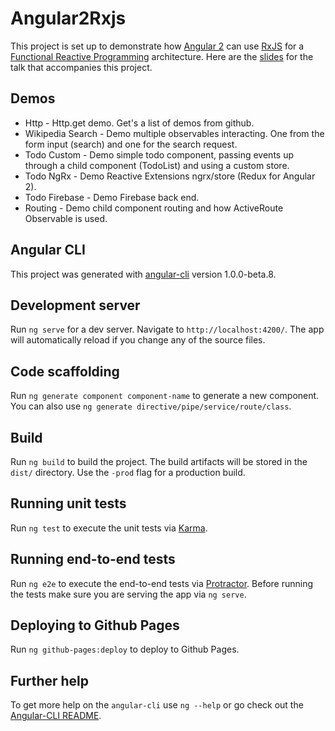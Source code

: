 # Angular2Rxjs

This project is set up to demonstrate how [Angular 2](http://angular.io) can use [RxJS](http://reactivex.io) for a [Functional Reactive Programming](https://en.wikipedia.org/wiki/Functional_reactive_programming) architecture.
Here are the [slides](https://docs.google.com/presentation/d/1IqAMShDwUIoU2vtue-7pF_zIGGtaQR1VFZIrs3UoW-I/edit?usp=sharing) for the talk that accompanies this project.

## Demos

* Http - Http.get demo.  Get's a list of demos from github.
* Wikipedia Search - Demo multiple observables interacting.  One from the form input (search) and one for the search request.
* Todo Custom - Demo simple todo component, passing events up through a child component (TodoList) and using a custom store.  
* Todo NgRx - Demo Reactive Extensions ngrx/store (Redux for Angular 2).
* Todo Firebase - Demo Firebase back end.
* Routing - Demo child component routing and how ActiveRoute Observable is used.

## Angular CLI

This project was generated with [angular-cli](https://github.com/angular/angular-cli) version 1.0.0-beta.8.

## Development server
Run `ng serve` for a dev server. Navigate to `http://localhost:4200/`. The app will automatically reload if you change any of the source files.

## Code scaffolding

Run `ng generate component component-name` to generate a new component. You can also use `ng generate directive/pipe/service/route/class`.

## Build

Run `ng build` to build the project. The build artifacts will be stored in the `dist/` directory. Use the `-prod` flag for a production build.

## Running unit tests

Run `ng test` to execute the unit tests via [Karma](https://karma-runner.github.io).

## Running end-to-end tests

Run `ng e2e` to execute the end-to-end tests via [Protractor](http://www.protractortest.org/). 
Before running the tests make sure you are serving the app via `ng serve`.

## Deploying to Github Pages

Run `ng github-pages:deploy` to deploy to Github Pages.

## Further help

To get more help on the `angular-cli` use `ng --help` or go check out the [Angular-CLI README](https://github.com/angular/angular-cli/blob/master/README.md).
